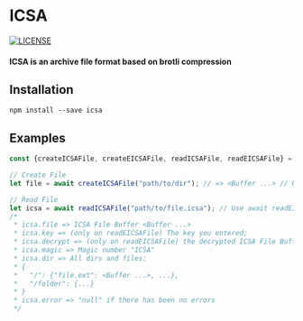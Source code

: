 # ICSA

[![LICENSE](https://img.shields.io/badge/LICENSE-MIT-c40000.svg?style=for-the-badge)](https://github.com/Pharuxtan/ICSA/blob/master/LICENSE)

#### ICSA is an archive file format based on brotli compression

## Installation

```
npm install --save icsa
```

## Examples

```js
const {createICSAFile, createEICSAFile, readICSAFile, readEICSAFile} = require("icsa");

// Create File
let file = await createICSAFile("path/to/dir"); // => <Buffer ...> // Use await createEICSAFile("path/to/file.icsa", "32 key length") for create encrypted icsa;

// Read File
let icsa = await readICSAFile("path/to/file.icsa"); // Use await readEICSAFile("path/to/file.icsa", "32 key length") for read encrypted icsa
/*
 * icsa.file => ICSA File Buffer <Buffer ...>
 * icsa.key => (only on readEICSAFile) The key you entered;
 * icsa.decrypt => (only on readEICSAFile) the decrypted ICSA File Buffer <Buffer ...>
 * icsa.magic => Magic number "ICSA"
 * icsa.dir => All dirs and files:
 * {
 *   "/": {"file.ext": <Buffer ...>, ...},
 *   "/folder": {...}
 * }
 * icsa.error => "null" if there has been no errors
 */
```
 
